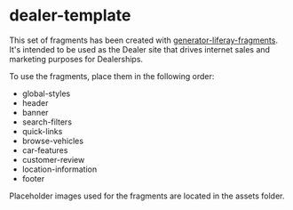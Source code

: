 # dealer-template

This set of fragments has been created with [generator-liferay-fragments][1]. It's intended to be used as the Dealer site that drives internet sales and marketing purposes for Dealerships.

To use the fragments, place them in the following order:

- global-styles
- header
- banner
- search-filters
- quick-links
- browse-vehicles
- car-features
- customer-review
- location-information
- footer

Placeholder images used for the fragments are located in the assets folder. 


[1]: https://www.npmjs.com/package/generator-liferay-fragments